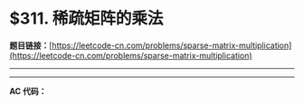# $311. 稀疏矩阵的乘法

**题目链接：**[https://leetcode-cn.com/problems/sparse-matrix-multiplication](https://leetcode-cn.com/problems/sparse-matrix-multiplication)

---

<Cards card="leetcode_311_sparse-matrix-multiplication"></Cards>

---

**AC 代码：**

```java

```